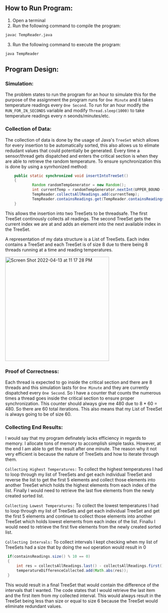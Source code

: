 ## How to Run Program:

1. Open a terminal
2. Run the following command to compile the program:
```bash
javac TempReader.java
```
3. Run the following command to execute the program:
```bash
java TempReader
```

## Program Design:

### Simulation:
The problem states to run the program for an hour to simulate this for the purpose of the assignment the program runs
for ```One Minute``` and it takes temperature readings every ```One Second```. To run for an hour modify the ```RUN_FOR_IN_SECONDS```
variable and modify ```Thread.sleep(1000)``` to take temperature readings every n seonds/minutes/etc.


### Collection of Data:
The collection of data is done by the usage of Java's ```TreeSet``` which allows for every insertion to be automatically
sorted, this also allows us to elimate redudant values that could potentially be generated. Every time a sensor/thread
gets dispatched and enters the critical section is when they are able to retrieve the random temperature. To ensure 
synchronization this is done by using a synrhonized method:

```Java
    public static synchronized void insertIntoTreeSet()
    {       
            Random randomTempGenerator = new Random();
            int currentTemp = randomTempGenerator.nextInt(UPPER_BOUND - LOWER_BOUND) + LOWER_BOUND;
            TempReader.collectsAllReadings.add(currentTemp);
            TempReader.containsReadings.get(TempReader.containsReadings.size() - 1).add(currentTemp);
    }
```
This allows the insertion into two TreeSets to be threadsafe. The first TreeSet continously collects all readings.
The second TreeSet gets the current index we are at and adds an element into the next available index in the TreeSet.

A representation of my data structure is a List of TreeSets. Each index contains a TreeSet and each TreeSet is of size
8 due to there being 8 threads running at a time and reading temperatures.

<img width="332" alt="Screen Shot 2022-04-13 at 11 17 28 PM" src="https://user-images.githubusercontent.com/62866287/163307135-da4a87a9-add4-4227-983d-3663aef3bbff.png">


### Proof of Correctness:
Each thread is expected to go inside the critical section and there are 8 threads and this simulation lasts for
```One Minute``` and they are currently dispatched every ```One Second```. So I have a counter that counts the 
numerous times a thread goes inside the critical section to ensure proper synchronization. This counter should
always give me 480 due to 8 * 60 = 480. So there are 60 total iterations. This also means that my List of TreeSet
is always going to be of size 60.


### Collecting End Results:
I would say that my program definately lacks efficiency in regards to memory. I allocate tons of memory to accomplish
simple tasks. However, at the end I am able to get the result after one minute. The reason why it not very efficient
is because the nature of TreeSets and how to iterate through them.

```Collecting Highest Temperatures:```
To collect the highest temperatures I had to loop through my list of TreeSets and get each individual TreeSet
and reverse the list to get the first 5 elements and collect those elements into another TreeSet which holds
the highest elements from each index of the list. Finally I would need to retrieve the last five elements
from the newly created sorted list.

```Collecting Lowest Temperatures:```
To collect the lowest temperatures I had to loop through my list of TreeSets and get each individual TreeSet
and get the first 5 elements and continue to collect those elements into another TreeSet which holds lowest elements
from each index of the list. Finallu I would need to retrieve the first five elements from the newly created sorted list.


```Collecting Intervals:```
To collect intervals I kept checking when my list of TreeSets had a size that by doing the ```mod``` operation
would result in 0

```Java
 if(containsReadings.size() % 10 == 0)
 {   
     int res = collectsAllReadings.last() - collectsAllReadings.first();
     temperatureDifferenceCollected.add(Math.abs(res));
 }

```
This would result in a final TreeSet that would contain the difference of the intervals that I wanted. The code states
that I would retrieve the last item and the first item from my collected interval. This would always result
in the TreeSet being less than size or equal to size 6 because the TreeSet would eliminate redundant values.











